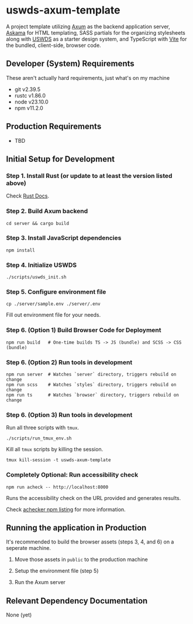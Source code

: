 # uswds-axum-template

A project template utilizing [Axum](https://github.com/tokio-rs/axum) as the backend application server, [Askama](https://github.com/askama-rs/askama) for HTML templating, SASS partials for the organizing stylesheets along with [USWDS](https://designsystem.digital.gov/) as a starter design system, and TypeScript with [Vite](https://vite.dev/) for the bundled, client-side, browser code.

## Developer (System) Requirements

These aren't actually hard requirements, just what's on my machine

- git v2.39.5
- rustc v1.86.0
- node v23.10.0
- npm v11.2.0

## Production Requirements

- TBD

## Initial Setup for Development

### Step 1. Install Rust (or update to at least the version listed above)

Check [Rust Docs](https://doc.rust-lang.org/book/ch01-01-installation.html#installing-rustup-on-linux-or-macos).

### Step 2. Build Axum backend

```shell
cd server && cargo build
```

### Step 3. Install JavaScript dependencies

```shell
npm install
```

### Step 4. Initialize USWDS

```shell
./scripts/uswds_init.sh
```

### Step 5. Configure environment file

```shell
cp ./server/sample.env ./server/.env
```

Fill out environment file for your needs.

### Step 6. (Option 1) Build Browser Code for Deployment

```shell
npm run build   # One-time builds TS -> JS (bundle) and SCSS -> CSS (bundle)
```

### Step 6. (Option 2) Run tools in development

```shell
npm run server  # Watches `server` directory, triggers rebuild on change
npm run scss    # Watches `styles` directory, triggers rebuild on change
npm run ts      # Watches `browser` directory, triggers rebuild on change
```

### Step 6. (Option 3) Run tools in development

Run all three scripts with `tmux`.

```shell
./scripts/run_tmux_env.sh
```

Kill all `tmux` scripts by killing the session.

```shell
tmux kill-session -t uswds-axum-template
```

### Completely Optional: Run accessibility check

```shell
npm run acheck -- http://localhost:8000
```

Runs the accessibility check on the URL provided and generates results.

Check [achecker npm listing](https://www.npmjs.com/package/accessibility-checker#Configuration) for more information.

## Running the application in Production

It's recommended to build the browser assets (steps 3, 4, and 6) on a seperate machine.

1. Move those assets in `public` to the production machine

1. Setup the environment file (step 5)

1. Run the Axum server

## Relevant Dependency Documentation

None (yet)
